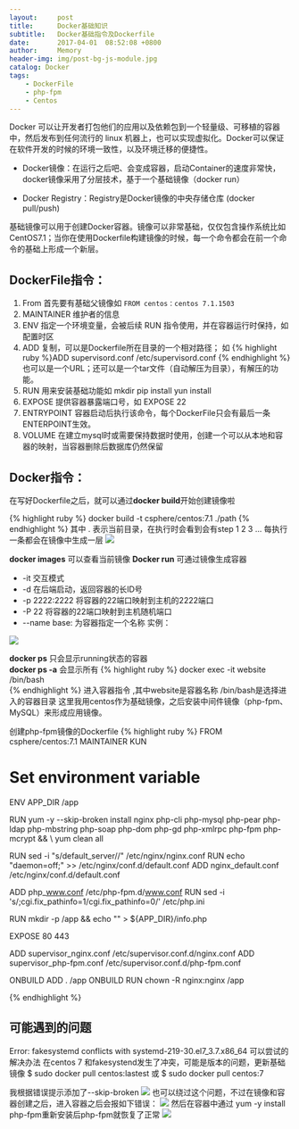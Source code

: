 ```yaml
---
layout:     post
title:      Docker基础知识
subtitle:   Docker基础指令及Dockerfile
date:       2017-04-01  08:52:08 +0800
author:     Memory
header-img: img/post-bg-js-module.jpg
catalog: Docker
tags:
    - DockerFile
    - php-fpm
    - Centos
---
```



Docker 可以让开发者打包他们的应用以及依赖包到一个轻量级、可移植的容器中，然后发布到任何流行的 linux 机器上，也可以实现虚拟化。Docker可以保证在软件开发的时候的环境一致性，以及环境迁移的便捷性。  


- Docker镜像：在运行之后吧、会变成容器，启动Container的速度非常快，docker镜像采用了分层技术，基于一个基础镜像（docker run）  


- Docker Registry：Registry是Docker镜像的中央存储仓库 (docker pull/push)   



基础镜像可以用于创建Docker容器。镜像可以非常基础，仅仅包含操作系统比如CentOS7.1；当你在使用Dockerfile构建镜像的时候，每一个命令都会在前一个命令的基础上形成一个新层。   

## **DockerFile指令：** ##

 
1. From 首先要有基础父镜像如 `FROM centos：centos 7.1.1503`
2. MAINTAINER 维护者的信息
3. ENV 指定一个环境变量，会被后续 RUN 指令使用，并在容器运行时保持，如配置时区 
4. ADD 复制，可以是Dockerfile所在目录的一个相对路径；
如 {% highlight ruby %}ADD supervisord.conf /etc/supervisord.conf {% endhighlight %}   也可以是一个URL；还可以是一个tar文件（自动解压为目录），有解压的功能。
5. RUN 用来安装基础功能如 mkdir pip install yun install   
6. EXPOSE 提供容器暴露端口号，如 EXPOSE 22
7. ENTRYPOINT  容器启动后执行该命令，每个DockerFile只会有最后一条ENTERPOINT生效。 
8. VOLUME 在建立mysql时或需要保持数据时使用，创建一个可以从本地和容器的映射，当容器删除后数据库仍然保留
## **Docker指令：** ##
在写好Dockerfile之后，就可以通过**docker build**开始创建镜像啦

{% highlight ruby %}
docker build -t csphere/centos:7.1 ./path 
{% endhighlight %} 
其中  . 表示当前目录，在执行时会看到会有step 1 2 3 ... 每执行一条都会在镜像中生成一层
![](http://i.imgur.com/dJG0lQr.png)


**docker images** 可以查看当前镜像
**Docker run** 可通过镜像生成容器 


- -it 交互模式 
- -d 在后端启动，返回容器的长ID号
- -p 2222:2222 将容器的22端口映射到主机的2222端口 
- -P 22 将容器的22端口映射到主机随机端口
- --name base: 为容器指定一个名称
实例：  

![](http://i.imgur.com/5lz2Tg4.png)

**docker ps** 只会显示running状态的容器   
**docker ps -a** 会显示所有
{% highlight ruby %}
docker exec -it website /bin/bash  
{% endhighlight %} 
进入容器指令 ,其中website是容器名称 /bin/bash是选择进入的容器目录
这里我用centos作为基础镜像，之后安装中间件镜像（php-fpm、MySQL）来形成应用镜像。  

创建php-fpm镜像的Dockerfile
{% highlight ruby %}
FROM       csphere/centos:7.1
MAINTAINER KUN

# Set environment variable
ENV	APP_DIR /app

RUN	yum -y --skip-broken install nginx php-cli php-mysql php-pear php-ldap php-mbstring php-soap php-dom php-gd php-xmlrpc php-fpm php-mcrypt && \ 
    yum clean all   
    
RUN sed -i "s/default_server//" /etc/nginx/nginx.conf
RUN echo "daemon=off;" >> /etc/nginx/conf.d/default.conf
ADD	nginx_default.conf /etc/nginx/conf.d/default.conf

ADD	php_www.conf /etc/php-fpm.d/www.conf
RUN	sed -i 's/;cgi.fix_pathinfo=1/cgi.fix_pathinfo=0/' /etc/php.ini

RUN	mkdir -p /app && echo "<?php phpinfo(); ?>" > ${APP_DIR}/info.php

EXPOSE	80 443

ADD	supervisor_nginx.conf /etc/supervisor.conf.d/nginx.conf
ADD	supervisor_php-fpm.conf /etc/supervisor.conf.d/php-fpm.conf

ONBUILD ADD . /app
ONBUILD RUN chown -R nginx:nginx /app

{% endhighlight %} 

## 可能遇到的问题 ##
Error: fakesystemd conflicts with systemd-219-30.el7_3.7.x86_64 
可以尝试的解决办法
在centos 7 和fakesystend发生了冲突，可能是版本的问题，更新基础镜像
$ sudo docker pull centos:lastest 
或 $ sudo docker pull centos:7 

我根据错误提示添加了--skip-broken 
![](http://i.imgur.com/oGZEolJ.png)
也可以绕过这个问题，不过在镜像和容器创建之后，进入容器之后会报如下错误：
![](http://i.imgur.com/gxHh2Ud.png)
然后在容器中通过 yum -y install php-fpm重新安装后php-fpm就恢复了正常
![](http://i.imgur.com/liJINHN.png)


